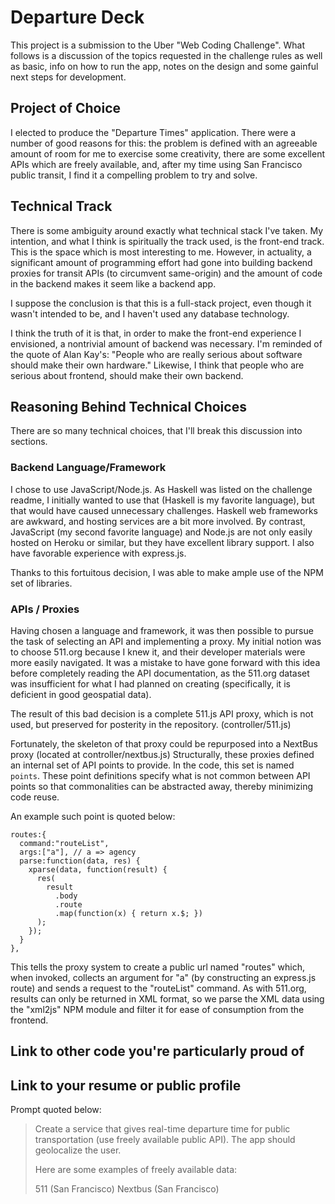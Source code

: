 # Departure Deck

This project is a submission to the Uber "Web Coding Challenge". What follows 
is a discussion of the topics requested in the challenge rules as well as basic,
info on how to run the app, notes on the design and some gainful next steps for 
development.

## Project of Choice

I elected to produce the "Departure Times" application. There were a number of 
good reasons for this: the problem is defined with an agreeable amount of room
for me to exercise some creativity, there are some excellent APIs which are 
freely available, and, after my time using San Francisco public transit, I find 
it a compelling problem to try and solve.

## Technical Track

There is some ambiguity around exactly what technical stack I've taken. My 
intention, and what I think is spiritually the track used, is the front-end 
track. This is the space which is most interesting to me. However, in actuality,
a significant amount of programming effort had gone into building backend 
proxies for transit APIs (to circumvent same-origin) and the amount of code in 
the backend makes it seem like a backend app.

I suppose the conclusion is that this is a full-stack project, even though it
wasn't intended to be, and I haven't used any database technology.

I think the truth of it is that, in order to make the front-end experience I 
envisioned, a nontrivial amount of backend was necessary. I'm reminded of the 
quote of Alan Kay's: "People who are really serious about software should make 
their own hardware." Likewise, I think that people who are serious about 
frontend, should make their own backend.

## Reasoning Behind Technical Choices

There are so many technical choices, that I'll break this discussion into 
sections.

### Backend Language/Framework

I chose to use JavaScript/Node.js. As Haskell was listed on the challenge 
readme, I initially wanted to use that (Haskell is my favorite language), but 
that would have caused unnecessary challenges. Haskell web frameworks are 
awkward, and hosting services are a bit more involved. By contrast, JavaScript 
(my second favorite language) and Node.js are not only easily hosted on Heroku
or similar, but they have excellent library support. I also have favorable 
experience with express.js.

Thanks to this fortuitous decision, I was able to make ample use of the NPM set
of libraries.

### APIs / Proxies

Having chosen a language and framework, it was then possible to pursue the task 
of selecting an API and implementing a proxy. My initial notion was to choose 
511.org because I knew it, and their developer materials were more easily 
navigated. It was a mistake to have gone forward with this idea before 
completely reading the API documentation, as the 511.org dataset was 
insufficient for what I had planned on creating (specifically, it is deficient 
in good geospatial data).

The result of this bad decision is a complete 511.js API proxy, which is not 
used, but preserved for posterity in the repository. (controller/511.js)

Fortunately, the skeleton of that proxy could be repurposed into a NextBus 
proxy (located at controller/nextbus.js) Structurally, these proxies defined an 
internal set of API points to provide. In the code, this set is named `points`.
These point definitions specify what is not common between API points so that 
commonalities can be abstracted away, thereby minimizing code reuse.

An example such point is quoted below:

    routes:{
      command:"routeList",
      args:["a"], // a => agency
      parse:function(data, res) {
        xparse(data, function(result) {
          res(
            result
              .body
              .route
              .map(function(x) { return x.$; })
          );
        });
      }
    },

This tells the proxy system to create a public url named "routes" which, when
invoked, collects an argument for "a" (by constructing an express.js route) 
and sends a request to the "routeList" command. As with 511.org, results can 
only be returned in XML format, so we parse the XML data using the "xml2js" 
NPM module and filter it for ease of consumption from the frontend.

## Link to other code you're particularly proud of

## Link to your resume or public profile

Prompt quoted below:

>Create a service that gives real-time departure time for public transportation (use freely available public API). The app should geolocalize the user.
>
>Here are some examples of freely available data:
>
>511 (San Francisco)
>Nextbus (San Francisco)
